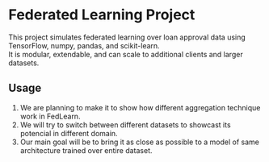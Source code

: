 # Federated Learning Project

This project simulates federated learning over loan approval data using TensorFlow, numpy, pandas, and scikit-learn.  
It is modular, extendable, and can scale to additional clients and larger datasets.

## Usage

1. We are planning to make it to show how different aggregation technique work in FedLearn.
2. We will try to switch between different datasets to showcast its potencial in different domain.
3. Our main goal will be to bring it as close as possible to a model of same architecture trained over entire dataset.
